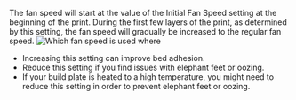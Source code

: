 The fan speed will start at the value of the Initial Fan Speed setting at the beginning of the print. During the first few layers of the print, as determined by this setting, the fan speed will gradually be increased to the regular fan speed.
![Which fan speed is used where](cool_fan_speed.svg)
* Increasing this setting can improve bed adhesion.
* Reduce this setting if you find issues with elephant feet or oozing.
* If your build plate is heated to a high temperature, you might need to reduce this setting in order to prevent elephant feet or oozing.